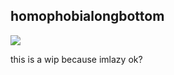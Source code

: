 ## homophobialongbottom

<img src=https://i.pinimg.com/736x/36/bf/31/36bf319d7ee8553063eb8a767fd03a69.jpg>

this is a wip because imlazy ok?
